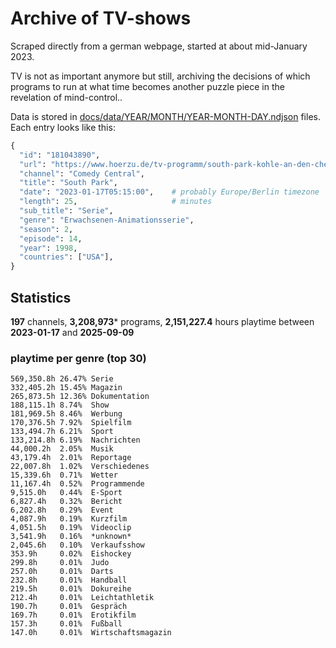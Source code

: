# Archive of TV-shows

Scraped directly from a german webpage, started at about mid-January 2023.

TV is not as important anymore but still, archiving the decisions of which programs to run at what time
becomes another puzzle piece in the revelation of mind-control.. 

Data is stored in [docs/data/YEAR/MONTH/YEAR-MONTH-DAY.ndjson](docs/data/) files. 
Each entry looks like this:

```python
{
  "id": "181043890", 
  "url": "https://www.hoerzu.de/tv-programm/south-park-kohle-an-den-chefkoch/bid_181043890/", 
  "channel": "Comedy Central", 
  "title": "South Park", 
  "date": "2023-01-17T05:15:00",    # probably Europe/Berlin timezone 
  "length": 25,                     # minutes 
  "sub_title": "Serie", 
  "genre": "Erwachsenen-Animationsserie", 
  "season": 2, 
  "episode": 14, 
  "year": 1998, 
  "countries": ["USA"],
}
```

## Statistics

**197** channels, **3,208,973*** programs, **2,151,227.4** hours playtime between **2023-01-17** and **2025-09-09**


### playtime per genre (top 30)

    569,350.8h 26.47% Serie
    332,405.2h 15.45% Magazin
    265,873.5h 12.36% Dokumentation
    188,115.1h 8.74%  Show
    181,969.5h 8.46%  Werbung
    170,376.5h 7.92%  Spielfilm
    133,494.7h 6.21%  Sport
    133,214.8h 6.19%  Nachrichten
    44,000.2h  2.05%  Musik
    43,179.4h  2.01%  Reportage
    22,007.8h  1.02%  Verschiedenes
    15,339.6h  0.71%  Wetter
    11,167.4h  0.52%  Programmende
    9,515.0h   0.44%  E-Sport
    6,827.4h   0.32%  Bericht
    6,202.8h   0.29%  Event
    4,087.9h   0.19%  Kurzfilm
    4,051.5h   0.19%  Videoclip
    3,541.9h   0.16%  *unknown*
    2,045.6h   0.10%  Verkaufsshow
    353.9h     0.02%  Eishockey
    299.8h     0.01%  Judo
    257.0h     0.01%  Darts
    232.8h     0.01%  Handball
    219.5h     0.01%  Dokureihe
    212.4h     0.01%  Leichtathletik
    190.7h     0.01%  Gespräch
    169.7h     0.01%  Erotikfilm
    157.3h     0.01%  Fußball
    147.0h     0.01%  Wirtschaftsmagazin
